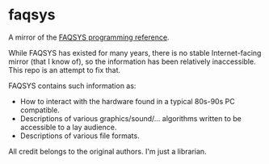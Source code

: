 # faqsys
A mirror of the [FAQSYS programming reference](http://www.phatcode.net/articles.php?id=235).

While FAQSYS has existed for many years, there is no stable Internet-facing mirror (that I know of), so the information has been relatively inaccessible.  This repo is an attempt to fix that.

FAQSYS contains such information as:
* How to interact with the hardware found in a typical 80s-90s PC compatible.
* Descriptions of various graphics/sound/... algorithms written to be accessible to a lay audience.
* Descriptions of various file formats.

All credit belongs to the original authors.  I'm just a librarian.
